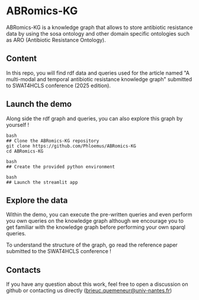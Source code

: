 # ABRomics-KG

ABRomics-KG is a knowledge graph that allows to store antibiotic resistance data by using the sosa ontology 
and other domain specific ontologies such as ARO (Antibiotic Resistance Ontology).

## Content

In this repo, you will find rdf data and queries used for the article named "A multi-modal and temporal antibiotic resistance knowledge graph" submitted to SWAT4HCLS conference (2025 edition).

## Launch the demo

Along side the rdf graph and queries, you can also explore this graph by yourself !

```
bash
## Clone the ABRomics-KG repository
git clone https://github.com/Phloemus/ABRomics-KG
cd ABRomics-KG
```

```
bash
## Create the provided python environment
```

```
bash
## Launch the streamlit app
```

## Explore the data

Within the demo, you can execute the pre-written queries and even perform you own queries on the knowledge
graph although we encourage you to get familiar with the knowledge graph before performing your own sparql
queries. 

To understand the structure of the graph, go read the reference paper submitted to the SWAT4HCLS conference !

## Contacts

If you have any question about this work, feel free to open a discussion on github or contacting us directly 
(brieuc.quemeneur@univ-nantes.fr)
